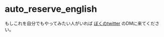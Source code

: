 # auto_reserve_english

もしこれを自分でもやってみたい人がいれば [ぼくのtwitter][0] のDMに来てください。

[0]:https://twitter.com/Akimasa_L